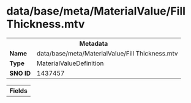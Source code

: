 <h1>data/base/meta/MaterialValue/Fill Thickness.mtv</h1><table><tr><th colspan="100%">Metadata</th></tr><tr><td><b>Name</b></td><td>data/base/meta/MaterialValue/Fill Thickness.mtv</td></tr><tr><td><b>Type</b></td><td>MaterialValueDefinition</td></tr><tr><td><b>SNO ID</b></td><td>1437457</td></tr></table>

<table><tr><th colspan="100%">Fields</th></tr></table>

